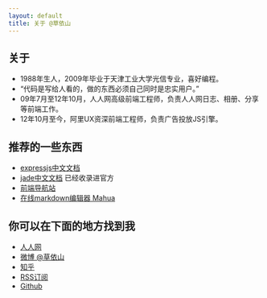 ```yaml
---
layout: default
title: 关于 @草依山 
---
```


## 关于
* 1988年生人，2009年毕业于天津工业大学光信专业，喜好编程。
* “代码是写给人看的，做的东西必须自己同时是忠实用户。”
* 09年7月至12年10月，人人网高级前端工程师，负责人人网日志、相册、分享等前端工作。
* 12年10月至今，阿里UX资深前端工程师，负责广告投放JS引擎。

## 推荐的一些东西
* [expressjs中文文档](http://expressjs.jser.us)
* [jade中文文档](http://expressjs.jser.us/jade.html) 已经收录进官方
* [前端导航站](http://123.jser.us/)
* [在线markdown编辑器 Mahua](http://mahua.jser.me/)

## 你可以在下面的地方找到我
* [人人网](http://ihubo.renren.com)
* [微博 @草依山](http://www.weibo.com/ihubo)
* [知乎](http://www.zhihu.com/people/jser.me)
* [RSS订阅](http://feed.feedsky.com/js_sru0)
* [Github](https://github.com/jserme)
